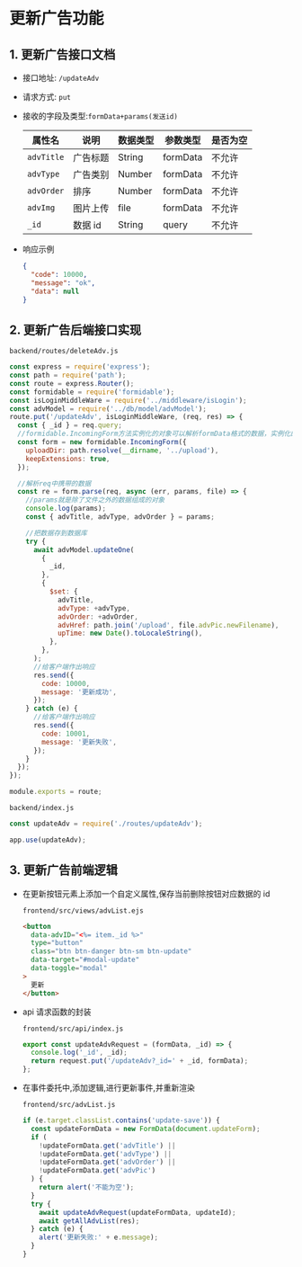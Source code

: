 # 更新广告功能

## 1. 更新广告接口文档

- 接口地址: `/updateAdv`

- 请求方式: `put`

- 接收的字段及类型:`formData+params(发送id)`

  | 属性名     | 说明     | 数据类型 | 参数类型 | 是否为空 |
  | ---------- | -------- | -------- | -------- | -------- |
  | `advTitle` | 广告标题 | String   | formData | 不允许   |
  | `advType`  | 广告类别 | Number   | formData | 不允许   |
  | `advOrder` | 排序     | Number   | formData | 不允许   |
  | `advImg`   | 图片上传 | file     | formData | 不允许   |
  | `_id`      | 数据 id  | String   | query    | 不允许   |

- 响应示例

  ```json
  {
    "code": 10000,
    "message": "ok",
    "data": null
  }
  ```

## 2. 更新广告后端接口实现

`backend/routes/deleteAdv.js`

```js
const express = require('express');
const path = require('path');
const route = express.Router();
const formidable = require('formidable');
const isLoginMiddleWare = require('../middleware/isLogin');
const advModel = require('../db/model/advModel');
route.put('/updateAdv', isLoginMiddleWare, (req, res) => {
  const { _id } = req.query;
  //formidable.IncomingForm方法实例化的对象可以解析formData格式的数据，实例化的时候可以传入一些配置
  const form = new formidable.IncomingForm({
    uploadDir: path.resolve(__dirname, '../upload'),
    keepExtensions: true,
  });

  //解析req中携带的数据
  const re = form.parse(req, async (err, params, file) => {
    //params就是除了文件之外的数据组成的对象
    console.log(params);
    const { advTitle, advType, advOrder } = params;

    //把数据存到数据库
    try {
      await advModel.updateOne(
        {
          _id,
        },
        {
          $set: {
            advTitle,
            advType: +advType,
            advOrder: +advOrder,
            advHref: path.join('/upload', file.advPic.newFilename),
            upTime: new Date().toLocaleString(),
          },
        },
      );
      //给客户端作出响应
      res.send({
        code: 10000,
        message: '更新成功',
      });
    } catch (e) {
      //给客户端作出响应
      res.send({
        code: 10001,
        message: '更新失败',
      });
    }
  });
});

module.exports = route;
```

`backend/index.js`

```js
const updateAdv = require('./routes/updateAdv');

app.use(updateAdv);
```

## 3. 更新广告前端逻辑

- 在更新按钮元素上添加一个自定义属性,保存当前删除按钮对应数据的 id

  `frontend/src/views/advList.ejs`

  ```html
  <button
    data-advID="<%= item._id %>"
    type="button"
    class="btn btn-danger btn-sm btn-update"
    data-target="#modal-update"
    data-toggle="modal"
  >
    更新
  </button>
  ```

- api 请求函数的封装

  `frontend/src/api/index.js`

  ```js
  export const updateAdvRequest = (formData, _id) => {
    console.log('_id', _id);
    return request.put('/updateAdv?_id=' + _id, formData);
  };
  ```

- 在事件委托中,添加逻辑,进行更新事件,并重新渲染

  `frontend/src/advList.js`

  ```js
  if (e.target.classList.contains('update-save')) {
    const updateFormData = new FormData(document.updateForm);
    if (
      !updateFormData.get('advTitle') ||
      !updateFormData.get('advType') ||
      !updateFormData.get('advOrder') ||
      !updateFormData.get('advPic')
    ) {
      return alert('不能为空');
    }
    try {
      await updateAdvRequest(updateFormData, updateId);
      await getAllAdvList(res);
    } catch (e) {
      alert('更新失败:' + e.message);
    }
  }
  ```
